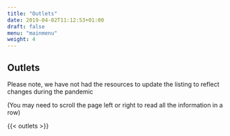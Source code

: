 ```yaml
---
title: "Outlets"
date: 2019-04-02T11:12:53+01:00
draft: false
menu: "mainmenu"
weight: 4 
---
```

## Outlets

Please note, we have not had the resources to update the listing to reflect changes during the pandemic

(You may need to scroll the page left or right  to read all the information in a row)

{{< outlets >}}
